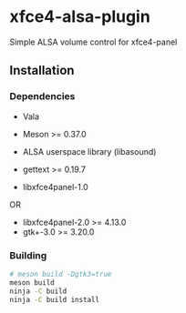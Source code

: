 # xfce4-alsa-plugin
Simple ALSA volume control for xfce4-panel

## Installation
### Dependencies
- Vala
- Meson >= 0.37.0
- ALSA userspace library (libasound)
- gettext >= 0.19.7

- libxfce4panel-1.0

OR
- libxfce4panel-2.0 >= 4.13.0
- gtk+-3.0 >= 3.20.0

### Building
```sh
# meson build -Dgtk3=true
meson build
ninja -C build
ninja -C build install
```
